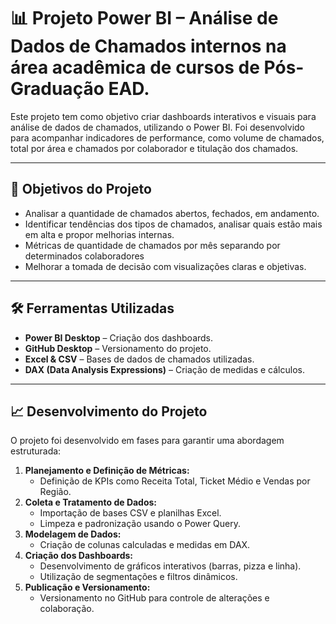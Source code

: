 

# 📊 Projeto Power BI – Análise de Dados de Chamados internos na área acadêmica de cursos de Pós-Graduação EAD.

Este projeto tem como objetivo criar dashboards interativos e visuais para análise de dados de chamados, utilizando o Power BI. Foi desenvolvido para acompanhar indicadores de performance, como volume de chamados, total por área e chamados por colaborador e titulação dos chamados.  

---

## 📌 **Objetivos do Projeto**
- Analisar a quantidade de chamados abertos, fechados, em andamento.  
- Identificar tendências dos tipos de chamados, analisar quais estão mais em alta e propor melhorias internas.
- Métricas de quantidade de chamados por mês separando por determinados colaboradores
- Melhorar a tomada de decisão com visualizações claras e objetivas.  

---

## 🛠️ **Ferramentas Utilizadas**
- **Power BI Desktop** – Criação dos dashboards.  
- **GitHub Desktop** – Versionamento do projeto.  
- **Excel & CSV** – Bases de dados de chamados utilizadas.  
- **DAX (Data Analysis Expressions)** – Criação de medidas e cálculos.  

---

## 📈 **Desenvolvimento do Projeto**
O projeto foi desenvolvido em fases para garantir uma abordagem estruturada:  

1. **Planejamento e Definição de Métricas:**  
   - Definição de KPIs como Receita Total, Ticket Médio e Vendas por Região.  
2. **Coleta e Tratamento de Dados:**  
   - Importação de bases CSV e planilhas Excel.  
   - Limpeza e padronização usando o Power Query.  
3. **Modelagem de Dados:**    
   - Criação de colunas calculadas e medidas em DAX.  
4. **Criação dos Dashboards:**  
   - Desenvolvimento de gráficos interativos (barras, pizza e linha).  
   - Utilização de segmentações e filtros dinâmicos.  
5. **Publicação e Versionamento:**  
   - Versionamento no GitHub para controle de alterações e colaboração.  


